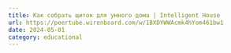 ```yaml
---
title: Как собрать щиток для умного дома | Intelligent House
url: https://peertube.wirenboard.com/w/1BXDYWWAcmk4hYom461bw1
date: 2024-05-01
category: educational
---
```

